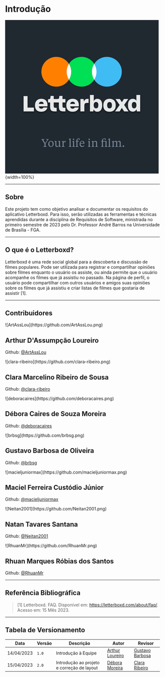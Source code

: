 # Introdução

![Logo](./assets/letterboxd.png){width=100%}

---

## Sobre

Este projeto tem como objetivo analisar e documentar os requisitos do aplicativo Letterboxd. Para isso, serão utilizadas as ferramentas e técnicas aprendidas durante a disciplina de Requisitos de Software, ministrada no primeiro semestre de 2023 pelo Dr. Professor André Barros na Universidade de Brasília - FGA.

---

## O que é o Letterboxd?

Letterboxd é uma rede social global para a descoberta e discussão de filmes populares. Pode ser utilizada para registrar e compartilhar opiniões sobre filmes enquanto o usuário os assiste, ou ainda permite que o usuário acompanhe os filmes que já assistiu no passado. Na página de perfil, o usuário pode compartilhar com outros usuários e amigos suas opiniões sobre os filmes que já assistiu e criar listas de filmes que gostaria de assistir [1].

---

## Contribuidores

<html>
    <head>
        <link rel="stylesheet" type="text/css" href="./custom.css">
    </head>
    <body>
        <div class="card">
            ![ArtAssLou](https://github.com/ArtAssLou.png)
            <div class="info">
                <h2>Arthur D'Assumpção Loureiro </h2>
                <p>Github: <a href="https://github.com/ArtAssLou" target='_blank'>@ArtAssLou</a></p>
            </div>
        </div>
        <div class="card">
            ![clara-ribeiro](https://github.com/clara-ribeiro.png)
            <div class="info">
                <h2>Clara Marcelino Ribeiro de Sousa</h2>
                <p>Github: <a href="https://github.com/clara-ribeiro" target='_blank'>@clara-ribeiro</a></p>
            </div>
        </div>
        <div class="card">
            ![deboracaires](https://github.com/deboracaires.png)
            <div class="info">
                <h2>Débora Caires de Souza Moreira</h2>
                <p>Github: <a href="https://github.com/deboracaires" target='_blank'>@deboracaires</a></p>
            </div>
        </div>
        <div class="card">
            ![brbsg](https://github.com/brbsg.png)
            <div class="info">
                <h2>Gustavo Barbosa de Oliveira</h2>
                <p>Github: <a href="https://github.com/brbsg" target='_blank'>@brbsg</a></p>
            </div>
        </div>
        <div class="card">
            ![macieljuniormax](https://github.com/macieljuniormax.png)
            <div class="info">
                <h2>Maciel Ferreira Custódio Júnior</h2>
                <p>Github: <a href="https://github.com/macieljuniormax" target='_blank'>@macieljuniormax</a></p>
            </div>
        </div>
        <div class="card">
            ![Neitan2001](https://github.com/Neitan2001.png)
            <div class="info">
                <h2>Natan Tavares Santana</h2>
                <p>Github: <a href="https://github.com/Neitan2001" target='_blank'>@Neitan2001</a></p>
            </div>
        </div>
        <div class="card">
            ![RhuanMr](https://github.com/RhuanMr.png)
            <div class="info">
                <h2>Rhuan Marques Róbias dos Santos</h2>
                <p>Github: <a href="https://github.com/RhuanMr" target='_blank'>@RhuanMr</a></p>
            </div>
        </div>
    </body>
</html>

---

## Referência Bibliográfica

> [1] Letterboxd. FAQ. Disponível em: https://letterboxd.com/about/faq/. Acesso em: 15 Mês 2023.

---

## Tabela de Versionamento

| Data       | Versão | Descrição             | Autor                                             | Revisor                                             |
| ---------- | ------ | --------------------- | ------------------------------------------------- | --------------------------------------------------- |
| 14/04/2023 | `1.0`  | Introdução à Equipe | [Arthur Loureiro](https://github.com/ArtAssLou) | [Gustavo Barbosa](https://github.com/brbsg)
| 15/04/2023 | `2.0` | Introdução ao projeto e correção de layout |[Débora Moreira](https://github.com/deboracaires) | [Clara Ribeiro](https://github.com/clara-ribeiro) |
